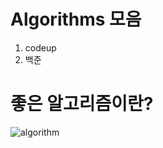# Algorithms 모음
1. codeup
2. 백준


# 좋은 알고리즘이란?
![algorithm](https://user-images.githubusercontent.com/59241047/88529402-ebbe0180-d03a-11ea-9cfb-76635f9fc43b.JPG)
